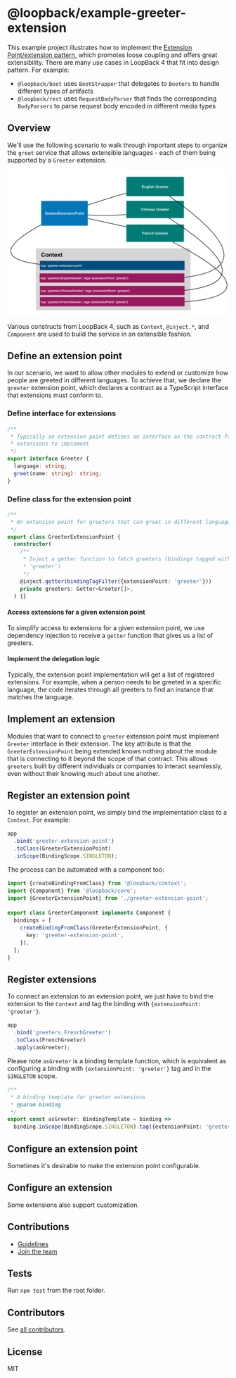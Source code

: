 # @loopback/example-greeter-extension

This example project illustrates how to implement the
[Extension Point/extension pattern](https://wiki.eclipse.org/FAQ_What_are_extensions_and_extension_points%3F),
which promotes loose coupling and offers great extensibility. There are many use
cases in LoopBack 4 that fit into design pattern. For example:

- `@loopback/boot` uses `BootStrapper` that delegates to `Booters` to handle
  different types of artifacts
- `@loopback/rest` uses `RequestBodyParser` that finds the corresponding
  `BodyParsers` to parse request body encoded in different media types

## Overview

We'll use the following scenario to walk through important steps to organize the
`greet` service that allows extensible languages - each of them being supported
by a `Greeter` extension.

![greeters](greeters.png)

Various constructs from LoopBack 4, such as `Context`, `@inject.*`, and
`Component` are used to build the service in an extensible fashion.

## Define an extension point

In our scenario, we want to allow other modules to extend or customize how
people are greeted in different languages. To achieve that, we declare the
`greeter` extension point, which declares a contract as a TypeScript interface
that extensions must conform to.

### Define interface for extensions

```ts
/**
 * Typically an extension point defines an interface as the contract for
 * extensions to implement
 */
export interface Greeter {
  language: string;
  greet(name: string): string;
}
```

### Define class for the extension point

```ts
/**
 * An extension point for greeters that can greet in different languages
 */
export class GreeterExtensionPoint {
  constructor(
    /**
     * Inject a getter function to fetch greeters (bindings tagged with
     * 'greeter')
     */
    @inject.getter(bindingTagFilter({extensionPoint: 'greeter'}))
    private greeters: Getter<Greeter[]>,
  ) {}
```

#### Access extensions for a given extension point

To simplify access to extensions for a given extension point, we use dependency
injection to receive a `getter` function that gives us a list of greeters.

#### Implement the delegation logic

Typically, the extension point implementation will get a list of registered
extensions. For example, when a person needs to be greeted in a specific
language, the code iterates through all greeters to find an instance that
matches the language.

## Implement an extension

Modules that want to connect to `greeter` extension point must implement
`Greeter` interface in their extension. The key attribute is that the
`GreeterExtensionPoint` being extended knows nothing about the module that is
connecting to it beyond the scope of that contract. This allows `greeters` built
by different individuals or companies to interact seamlessly, even without their
knowing much about one another.

## Register an extension point

To register an extension point, we simply bind the implementation class to a
`Context`. For example:

```ts
app
  .bind('greeter-extension-point')
  .toClass(GreeterExtensionPoint)
  .inScope(BindingScope.SINGLETON);
```

The process can be automated with a component too:

```ts
import {createBindingFromClass} from '@loopback/context';
import {Component} from '@loopback/core';
import {GreeterExtensionPoint} from './greeter-extension-point';

export class GreeterComponent implements Component {
  bindings = [
    createBindingFromClass(GreeterExtensionPoint, {
      key: 'greeter-extension-point',
    }),
  ];
}
```

## Register extensions

To connect an extension to an extension point, we just have to bind the
extension to the `Context` and tag the binding with
`{extensionPoint: 'greeter'}`.

```ts
app
  .bind('greeters.FrenchGreeter')
  .toClass(FrenchGreeter)
  .apply(asGreeter);
```

Please note `asGreeter` is a binding template function, which is equivalent as
configuring a binding with `{extensionPoint: 'greeter'}` tag and in the
`SINGLETON` scope.

```ts
/**
 * A binding template for greeter extensions
 * @param binding
 */
export const asGreeter: BindingTemplate = binding =>
  binding.inScope(BindingScope.SINGLETON).tag({extensionPoint: 'greeter'});
```

## Configure an extension point

Sometimes it's desirable to make the extension point configurable.

## Configure an extension

Some extensions also support customization.

## Contributions

- [Guidelines](https://github.com/strongloop/loopback-next/blob/master/docs/CONTRIBUTING.md)
- [Join the team](https://github.com/strongloop/loopback-next/issues/110)

## Tests

Run `npm test` from the root folder.

## Contributors

See
[all contributors](https://github.com/strongloop/loopback-next/graphs/contributors).

## License

MIT
